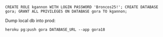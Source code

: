 `CREATE ROLE kgannon WITH LOGIN PASSWORD 'Broncos25!';
CREATE DATABASE gora;
GRANT ALL PRIVILEGES ON DATABASE gora TO kgannon;`

Dump local db into prod:

`heroku pg:push gora DATABASE_URL --app gora18`